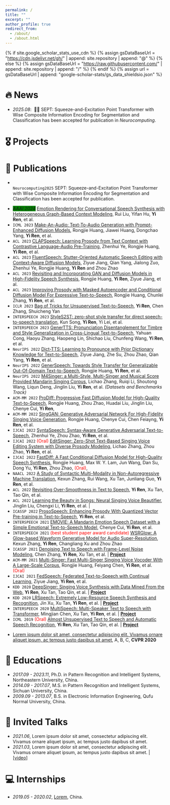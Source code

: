 ```yaml
---
permalink: /
title: ""
excerpt: ""
author_profile: true
redirect_from: 
  - /about/
  - /about.html
---
```


{% if site.google_scholar_stats_use_cdn %}
{% assign gsDataBaseUrl = "https://cdn.jsdelivr.net/gh/" | append: site.repository | append: "@" %}
{% else %}
{% assign gsDataBaseUrl = "https://raw.githubusercontent.com/" | append: site.repository | append: "/" %}
{% endif %}
{% assign url = gsDataBaseUrl | append: "google-scholar-stats/gs_data_shieldsio.json" %}

<span class='anchor' id='about-me'></span>



# 🔥 News
- *2025.08*: &nbsp;🎉🎉 SEPT: Squeeze-and-Excitation Point Transformer with Wise Composite Information Encoding for Segmentation and Classification has been accepted for publication in *Neurocomputing*.  

# 🎖 Projects

# 📝 Publications 
- <code class="language-plaintext highlighter-rouge" > Neurocomputing2025</code> SEPT: Squeeze-and-Excitation Point Transformer with Wise Composite Information Encoding for Segmentation and Classification has been accepted for publication.
<ul>
  <li><em style="background-color: green;">AAAI 2024</em> <a href="https://arxiv.org/abs/2312.11947">Emotion Rendering for Conversational Speech Synthesis with Heterogeneous Graph-Based Context Modeling</a>, Rui Liu, Yifan Hu, <strong>Yi Ren</strong>, et al. <a href="https://github.com/walker-hyf/ECSS"><img src="https://img.shields.io/github/stars/walker-hyf/ECSS?style=social&amp;label=Code+Stars" alt="" /></a></li>
  <li><code class="language-plaintext highlighter-rouge">ICML 2023</code> <a href="https://text-to-audio.github.io/paper.pdf">Make-An-Audio: Text-To-Audio Generation with Prompt-Enhanced Diffusion Models</a>, Rongjie Huang, Jiawei Huang, Dongchao Yang, <strong>Yi Ren</strong>, et al.</li>
  <li><code class="language-plaintext highlighter-rouge">ACL 2023</code> <a href="">CLAPSpeech: Learning Prosody from Text Context with Contrastive Language-Audio Pre-Training</a>, Zhenhui Ye, Rongjie Huang, <strong>Yi Ren</strong>, et al.</li>
  <li><code class="language-plaintext highlighter-rouge">ACL 2023</code> <a href="">FluentSpeech: Stutter-Oriented Automatic Speech Editing with Context-Aware Diffusion Models</a>, Ziyue Jiang, Qian Yang, Jialong Zuo, Zhenhui Ye, Rongjie Huang, <strong>Yi Ren</strong> and Zhou Zhao</li>
  <li><code class="language-plaintext highlighter-rouge">ACL 2023</code> <a href="">Revisiting and Incorporating GAN and Diffusion Models in High-Fidelity Speech Synthesis</a>, Rongjie Huang, <strong>Yi Ren</strong>, Ziyue Jiang, et al.</li>
  <li><code class="language-plaintext highlighter-rouge">ACL 2023</code> <a href="">Improving Prosody with Masked Autoencoder and Conditional Diffusion Model For Expressive Text-to-Speech</a>, Rongjie Huang, Chunlei Zhang, <strong>Yi Ren</strong>, et al.</li>
  <li><code class="language-plaintext highlighter-rouge">ICLR 2023</code> <a href="https://openreview.net/forum?id=SbR9mpTuBn">Bag of Tricks for Unsupervised Text-to-Speech</a>, <strong>Yi Ren</strong>, Chen Zhang, Shuicheng Yan</li>
  <li><code class="language-plaintext highlighter-rouge">INTERSPEECH 2023</code> <a href="https://arxiv.org/abs/2305.17732">StyleS2ST: zero-shot style transfer for direct speech-to-speech translation</a>, Kun Song, <strong>Yi Ren</strong>, Yi Lei, et al.</li>
  <li><code class="language-plaintext highlighter-rouge">INTERSPEECH 2023</code> <a href="https://arxiv.org/abs/2306.15304">GenerTTS: Pronunciation Disentanglement for Timbre and Style Generalization in Cross-Lingual Text-to-Speech</a>, Yahuan Cong, Haoyu Zhang, Haopeng Lin, Shichao Liu, Chunfeng Wang, <strong>Yi Ren</strong>, et al.</li>
  <li><code class="language-plaintext highlighter-rouge">NeurIPS 2022</code> <a href="">Dict-TTS: Learning to Pronounce with Prior Dictionary Knowledge for Text-to-Speech</a>, Ziyue Jiang, Zhe Su, Zhou Zhao, Qian Yang, <strong>Yi Ren</strong>, et al. <a href="https://github.com/Zain-Jiang/Dict-TTS"><img src="https://img.shields.io/github/stars/Zain-Jiang/Dict-TTS?style=social&amp;label=Code+Stars" alt="" /></a></li>
  <li><code class="language-plaintext highlighter-rouge">NeurIPS 2022</code> <a href="">GenerSpeech: Towards Style Transfer for Generalizable Out-Of-Domain Text-to-Speech</a>, Rongjie Huang, <strong>Yi Ren</strong>, et al.</li>
  <li><code class="language-plaintext highlighter-rouge">NeurIPS 2022</code> <a href="">M4Singer: a Multi-Style, Multi-Singer and Musical Score Provided Mandarin Singing Corpus</a>, Lichao Zhang, Ruiqi Li, Shoutong Wang, Liqun Deng, Jinglin Liu, <strong>Yi Ren</strong>, et al. <em>(Datasets and Benchmarks Track)</em> <a href="https://github.com/M4Singer/M4Singer"><img src="https://img.shields.io/github/stars/M4Singer/M4Singer?style=social&amp;label=Dataset+Stars" alt="" /></a></li>
  <li><code class="language-plaintext highlighter-rouge">ACM-MM 2022</code> <a href="">ProDiff: Progressive Fast Diffusion Model for High-Quality Text-to-Speech</a>, Rongjie Huang, Zhou Zhao, Huadai Liu, Jinglin Liu, Chenye Cui, <strong>Yi Ren</strong>, <a href="https://github.com/Rongjiehuang/ProDiff"><img src="https://img.shields.io/github/stars/Rongjiehuang/ProDiff?style=social&amp;label=Code+Stars" alt="" /></a></li>
  <li><code class="language-plaintext highlighter-rouge">ACM-MM 2022</code> <a href="https://arxiv.org/abs/2110.07468">SingGAN: Generative Adversarial Network For High-Fidelity Singing Voice Generation</a>, Rongjie Huang, Chenye Cui, Chen Feiayng, <strong>Yi Ren</strong>, et al.</li>
  <li><code class="language-plaintext highlighter-rouge">IJCAI 2022</code> <a href="">SyntaSpeech: Syntax-Aware Generative Adversarial Text-to-Speech</a>, Zhenhui Ye, Zhou Zhao, <strong>Yi Ren</strong>, et al. <a href="https://github.com/yerfor/SyntaSpeech"><img src="https://img.shields.io/github/stars/yerfor/SyntaSpeech?style=social&amp;label=Code+Stars" alt="" /></a></li>
  <li><code class="language-plaintext highlighter-rouge">IJCAI 2022</code> <span style="color:red">(Oral)</span> <a href="">EditSinger: Zero-Shot Text-Based Singing Voice Editing System with Diverse Prosody Modeling</a>, Lichao Zhang, Zhou Zhao, <strong>Yi Ren</strong>, et al.</li>
  <li><code class="language-plaintext highlighter-rouge">IJCAI 2022</code> <a href="">FastDiff: A Fast Conditional Diffusion Model for High-Quality Speech Synthesis</a>, Rongjie Huang, Max W. Y. Lam, Jun Wang, Dan Su, Dong Yu, <strong>Yi Ren</strong>, Zhou Zhao,  <span style="color:red">(Oral)</span>, <a href="https://github.com/Rongjiehuang/FastDiff"><img src="https://img.shields.io/github/stars/Rongjiehuang/FastDiff?style=social&amp;label=Code+Stars" alt="" /></a></li>
  <li><code class="language-plaintext highlighter-rouge">NAACL 2022</code> <a href="">A Study of Syntactic Multi-Modality in Non-Autoregressive Machine Translation</a>, Kexun Zhang, Rui Wang, Xu Tan, Junliang Guo, <strong>Yi Ren</strong>, et al.</li>
  <li><code class="language-plaintext highlighter-rouge">ACL 2022</code> <a href="https://arxiv.org/abs/2202.13066">Revisiting Over-Smoothness in Text to Speech</a>, <strong>Yi Ren</strong>, Xu Tan, Tao Qin, et al.</li>
  <li><code class="language-plaintext highlighter-rouge">ACL 2022</code> <a href="https://arxiv.org/abs/2202.13277">Learning the Beauty in Songs: Neural Singing Voice Beautifier</a>, Jinglin Liu, Chengxi Li, <strong>Yi Ren</strong>, et al. | <a href="https://github.com/MoonInTheRiver/NeuralSVB"><img src="https://img.shields.io/github/stars/MoonInTheRiver/NeuralSVB?style=social&amp;label=Code+Stars" alt="" /></a></li>
  <li><code class="language-plaintext highlighter-rouge">ICASSP 2022</code> <a href="https://prosospeech.github.io/">ProsoSpeech: Enhancing Prosody With Quantized Vector Pre-training in Text-to-Speech</a>, <strong>Yi Ren</strong>, et al.</li>
  <li><code class="language-plaintext highlighter-rouge">INTERSPEECH 2021</code> <a href="https://arxiv.org/abs/2106.09317">EMOVIE: A Mandarin Emotion Speech Dataset with a Simple Emotional Text-to-Speech Model</a>, Chenye Cui, <strong>Yi Ren</strong>, et al.</li>
  <li><code class="language-plaintext highlighter-rouge">INTERSPEECH 2021</code> <span style="color:red">(best student paper award candidate)</span> <a href="https://arxiv.org/abs/2106.08507">WSRGlow: A Glow-based Waveform Generative Model for Audio Super-Resolution</a>, Kexun Zhang, <strong>Yi Ren</strong>, Changliang Xu and Zhou Zhao</li>
  <li><code class="language-plaintext highlighter-rouge">ICASSP 2021</code> <a href="https://arxiv.org/abs/2012.09547">Denoising Text to Speech with Frame-Level Noise Modeling</a>, Chen Zhang, <strong>Yi Ren</strong>, Xu Tan, et al. | <a href="https://speechresearch.github.io/denoispeech/"><strong>Project</strong></a></li>
  <li><code class="language-plaintext highlighter-rouge">ACM-MM 2021</code> <a href="https://arxiv.org/pdf/2112.10358">Multi-Singer: Fast Multi-Singer Singing Voice Vocoder With A Large-Scale Corpus</a>, Rongjie Huang, Feiyang Chen, <strong>Yi Ren</strong>, et al. <span style="color:red">(Oral)</span></li>
  <li><code class="language-plaintext highlighter-rouge">IJCAI 2021</code> <a href="https://www.ijcai.org/proceedings/2021/527">FedSpeech: Federated Text-to-Speech with Continual Learning</a>, Ziyue Jiang, <strong>Yi Ren</strong>, et al.</li>
  <li><code class="language-plaintext highlighter-rouge">KDD 2020</code> <a href="https://dl.acm.org/doi/abs/10.1145/3394486.3403249">DeepSinger: Singing Voice Synthesis with Data Mined From the Web</a>, <strong>Yi Ren</strong>, Xu Tan, Tao Qin, et al. | <a href="https://speechresearch.github.io/deepsinger/"><strong>Project</strong></a></li>
  <li><code class="language-plaintext highlighter-rouge">KDD 2020</code> <a href="https://dl.acm.org/doi/abs/10.1145/3394486.3403331">LRSpeech: Extremely Low-Resource Speech Synthesis and Recognition</a>, Jin Xu, Xu Tan, <strong>Yi Ren</strong>, et al. | <a href="https://speechresearch.github.io/lrspeech/"><strong>Project</strong></a></li>
  <li><code class="language-plaintext highlighter-rouge">INTERSPEECH 2020</code> <a href="https://www.isca-speech.org/archive/Interspeech_2020/pdfs/3139.pdf">MultiSpeech: Multi-Speaker Text to Speech with Transformer</a>, Mingjian Chen, Xu Tan, <strong>Yi Ren</strong>, et al. | <a href="https://speechresearch.github.io/multispeech/"><strong>Project</strong></a></li>
  <li><code class="language-plaintext highlighter-rouge">ICML 2019</code> <span style="color:red">(Oral)</span> <a href="https://pdfs.semanticscholar.org/9075/a3e6271e5ef4953491488d1776527e632408.pdf">Almost Unsupervised Text to Speech and Automatic Speech Recognition</a>, <strong>Yi Ren</strong>, Xu Tan, Tao Qin, et al.  | <a href="https://speechresearch.github.io/unsuper/"><strong>Project</strong></a></li>
</ul>

- [Lorem ipsum dolor sit amet, consectetur adipiscing elit. Vivamus ornare aliquet ipsum, ac tempus justo dapibus sit amet](https://github.com), A, B, C, **CVPR 2020**

# 📖 Educations
- *2017.09 - 2023.11*, Ph.D. in Pattern Recognition and Intelligent Systems, Northeastern University, China. 
- *2014.09 - 2017.07*, M.S. in Pattern Recognition and Intelligent Systems, Sichuan University, China.
- *2009.09 - 2013.07*, B.S. in Electronic Information Engineering, Qufu Normal University, China.
  
# 💬 Invited Talks
- *2021.06*, Lorem ipsum dolor sit amet, consectetur adipiscing elit. Vivamus ornare aliquet ipsum, ac tempus justo dapibus sit amet. 
- *2021.03*, Lorem ipsum dolor sit amet, consectetur adipiscing elit. Vivamus ornare aliquet ipsum, ac tempus justo dapibus sit amet.  \| [\[video\]](https://github.com/)

# 💻 Internships
- *2019.05 - 2020.02*, [Lorem](https://github.com/), China.
